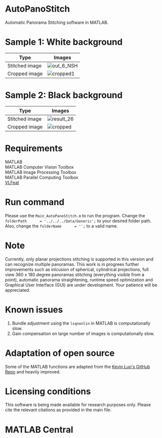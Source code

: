 # AutoPanoStitch
Automatic Panorama Stitching software in MATLAB.

# Sample 1: White background
| Type | Images |
| --- | --- |
| Stitched image | ![out_6_NSH](https://user-images.githubusercontent.com/28588878/143262116-10a768b1-d791-4758-86a9-2d2b906e8644.jpg) |
| Cropped image | ![cropped1](https://user-images.githubusercontent.com/28588878/143262859-213860cb-1e2f-4986-9c2d-e1bec2d368a2.jpg) |

# Sample 2: Black background
| Type | Images |
| --- | --- |
| Stitched image | ![result_26](https://user-images.githubusercontent.com/28588878/143264138-cbb7b009-569b-426e-81f2-14d8eacad415.jpg) |
| Cropped image | ![cropped](https://user-images.githubusercontent.com/28588878/143264182-d472d40c-8b24-4728-8304-42a7cfbbfed8.jpg) |

# Requirements
MATLAB <br />
MATLAB Computer Vision Toolbox <br />
MATLAB Image Processing Toolbox <br />
MATLAB Parallel Computing Toolbox <br />
[VLFeat](https://www.vlfeat.org/install-matlab.html)

# Run command
Please use the `Main_AutoPanoStitch.m` to run the program. Change the `folderPath      = '../../../Data/Generic';` to your desired folder path. Also, change the `folderName      = '';` to a valid name.

# Note
Currently, only planar projections stitching is supported in this version and can recognize multiple panoramas. This work is in progrees further improvements such as inlcusion of spherical, cylindrical projections, full view 360 x 180 degree panoramas stitching (everything visible from a point), automatic panorama straightening, runtime speed optimization and Graphical User Interface (GUI) are under development. Your patience will be appreciated.

# Known issues
1. Bundle adjustment using the `lsqnonlin` in MATLAB is computationally slow.
2. Gain compensation on large number of images is computationally slow.

# Adaptation of open source 
Some of the MATLAB functions are adapted from the [Kevin Luo's GitHub Repo](https://github.com/kluo8128/cs231_project) and heavily improved.

# Licensing conditions
This software is being made available for research purposes only. Please cite the relevant citations as provided in the main file.

# MATLAB Central
